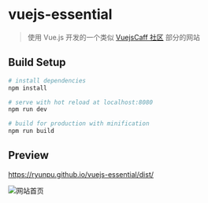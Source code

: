 # vuejs-essential

> 使用 Vue.js 开发的一个类似 [VuejsCaff 社区](https://vuejscaff.com/topics) 部分的网站

## Build Setup

``` bash
# install dependencies
npm install

# serve with hot reload at localhost:8080
npm run dev

# build for production with minification
npm run build
```

## Preview

https://ryunpu.github.io/vuejs-essential/dist/

![网站首页](https://user-images.githubusercontent.com/6168498/40269022-d9003704-5baa-11e8-9afd-11b03af00702.jpeg)
